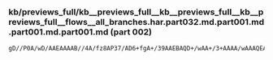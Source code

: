 ### kb/previews_full/kb__previews_full__kb__previews_full__kb__previews_full__flows__all_branches.har.part032.md.part001.md.part001.md.part001.md (part 002)

```md
gD//P0A/wD/AAEAAAAB//4A/fz8AP37/AD6+fgA+/39AAEBAQD+/wAA+/3+AAAA/wAAAQEA/Pz8AP8A/gAAAP8ADP4GAP4IBQD27fIAAPj2AP0QBwD5/QEABPf7AAAGBQAFDAk
```

```
